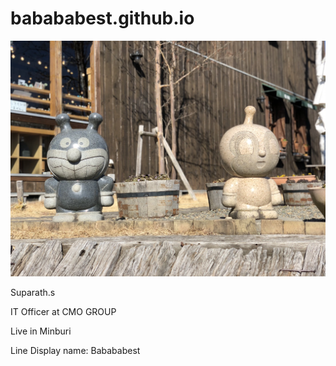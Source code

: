 # babababest.github.io

![Github Logo](pic/S__12484632.jpg)

Suparath.s

IT Officer at CMO GROUP

Live in Minburi

Line Display name: Babababest
